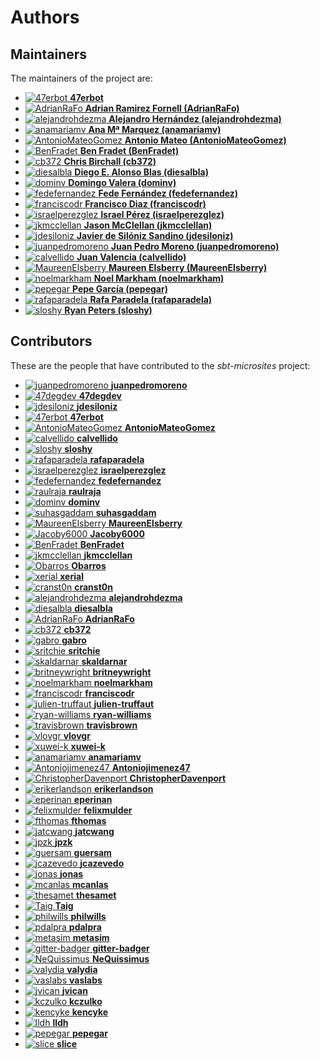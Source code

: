 [comment]: <> (Don't edit this file!)
[comment]: <> (It is automatically updated after every release of https://github.com/47degrees/.github)
[comment]: <> (If you want to suggest a change, please open a PR or issue in that repository)

# Authors

## Maintainers

The maintainers of the project are:

- [![47erbot](https://avatars.githubusercontent.com/u/24799081?v=4&s=20) **47erbot**](https://github.com/47erbot)
- [![AdrianRaFo](https://avatars.githubusercontent.com/u/15971742?v=4&s=20) **Adrian Ramirez Fornell (AdrianRaFo)**](https://github.com/AdrianRaFo)
- [![alejandrohdezma](https://avatars.githubusercontent.com/u/9027541?v=4&s=20) **Alejandro Hernández (alejandrohdezma)**](https://github.com/alejandrohdezma)
- [![anamariamv](https://avatars.githubusercontent.com/u/2183589?v=4&s=20) **Ana Mª Marquez (anamariamv)**](https://github.com/anamariamv)
- [![AntonioMateoGomez](https://avatars.githubusercontent.com/u/25897490?v=4&s=20) **Antonio Mateo (AntonioMateoGomez)**](https://github.com/AntonioMateoGomez)
- [![BenFradet](https://avatars.githubusercontent.com/u/1737211?v=4&s=20) **Ben Fradet (BenFradet)**](https://github.com/BenFradet)
- [![cb372](https://avatars.githubusercontent.com/u/106760?v=4&s=20) **Chris Birchall (cb372)**](https://github.com/cb372)
- [![diesalbla](https://avatars.githubusercontent.com/u/1764610?v=4&s=20) **Diego E. Alonso Blas (diesalbla)**](https://github.com/diesalbla)
- [![dominv](https://avatars.githubusercontent.com/u/3943031?v=4&s=20) **Domingo Valera (dominv)**](https://github.com/dominv)
- [![fedefernandez](https://avatars.githubusercontent.com/u/720923?v=4&s=20) **Fede Fernández (fedefernandez)**](https://github.com/fedefernandez)
- [![franciscodr](https://avatars.githubusercontent.com/u/1200151?v=4&s=20) **Francisco Diaz (franciscodr)**](https://github.com/franciscodr)
- [![israelperezglez](https://avatars.githubusercontent.com/u/646886?v=4&s=20) **Israel Pérez (israelperezglez)**](https://github.com/israelperezglez)
- [![jkmcclellan](https://avatars.githubusercontent.com/u/52432856?v=4&s=20) **Jason McClellan (jkmcclellan)**](https://github.com/jkmcclellan)
- [![jdesiloniz](https://avatars.githubusercontent.com/u/2835739?v=4&s=20) **Javier de Silóniz Sandino (jdesiloniz)**](https://github.com/jdesiloniz)
- [![juanpedromoreno](https://avatars.githubusercontent.com/u/4879373?v=4&s=20) **Juan Pedro Moreno (juanpedromoreno)**](https://github.com/juanpedromoreno)
- [![calvellido](https://avatars.githubusercontent.com/u/7753447?v=4&s=20) **Juan Valencia (calvellido)**](https://github.com/calvellido)
- [![MaureenElsberry](https://avatars.githubusercontent.com/u/17556002?v=4&s=20) **Maureen Elsberry  (MaureenElsberry)**](https://github.com/MaureenElsberry)
- [![noelmarkham](https://avatars.githubusercontent.com/u/1492487?v=4&s=20) **Noel Markham (noelmarkham)**](https://github.com/noelmarkham)
- [![pepegar](https://avatars.githubusercontent.com/u/694179?v=4&s=20) **Pepe García (pepegar)**](https://github.com/pepegar)
- [![rafaparadela](https://avatars.githubusercontent.com/u/315070?v=4&s=20) **Rafa Paradela (rafaparadela)**](https://github.com/rafaparadela)
- [![sloshy](https://avatars.githubusercontent.com/u/427237?v=4&s=20) **Ryan Peters (sloshy)**](https://github.com/sloshy)

## Contributors

These are the people that have contributed to the _sbt-microsites_ project:

- [![juanpedromoreno](https://avatars.githubusercontent.com/u/4879373?v=4&s=20) **juanpedromoreno**](https://github.com/juanpedromoreno)
- [![47degdev](https://avatars.githubusercontent.com/u/5580770?v=4&s=20) **47degdev**](https://github.com/47degdev)
- [![jdesiloniz](https://avatars.githubusercontent.com/u/2835739?v=4&s=20) **jdesiloniz**](https://github.com/jdesiloniz)
- [![47erbot](https://avatars.githubusercontent.com/u/24799081?v=4&s=20) **47erbot**](https://github.com/47erbot)
- [![AntonioMateoGomez](https://avatars.githubusercontent.com/u/25897490?v=4&s=20) **AntonioMateoGomez**](https://github.com/AntonioMateoGomez)
- [![calvellido](https://avatars.githubusercontent.com/u/7753447?v=4&s=20) **calvellido**](https://github.com/calvellido)
- [![sloshy](https://avatars.githubusercontent.com/u/427237?v=4&s=20) **sloshy**](https://github.com/sloshy)
- [![rafaparadela](https://avatars.githubusercontent.com/u/315070?v=4&s=20) **rafaparadela**](https://github.com/rafaparadela)
- [![israelperezglez](https://avatars.githubusercontent.com/u/646886?v=4&s=20) **israelperezglez**](https://github.com/israelperezglez)
- [![fedefernandez](https://avatars.githubusercontent.com/u/720923?v=4&s=20) **fedefernandez**](https://github.com/fedefernandez)
- [![raulraja](https://avatars.githubusercontent.com/u/456796?v=4&s=20) **raulraja**](https://github.com/raulraja)
- [![dominv](https://avatars.githubusercontent.com/u/3943031?v=4&s=20) **dominv**](https://github.com/dominv)
- [![suhasgaddam](https://avatars.githubusercontent.com/u/7282584?v=4&s=20) **suhasgaddam**](https://github.com/suhasgaddam)
- [![MaureenElsberry](https://avatars.githubusercontent.com/u/17556002?v=4&s=20) **MaureenElsberry**](https://github.com/MaureenElsberry)
- [![Jacoby6000](https://avatars.githubusercontent.com/u/2672832?v=4&s=20) **Jacoby6000**](https://github.com/Jacoby6000)
- [![BenFradet](https://avatars.githubusercontent.com/u/1737211?v=4&s=20) **BenFradet**](https://github.com/BenFradet)
- [![jkmcclellan](https://avatars.githubusercontent.com/u/52432856?v=4&s=20) **jkmcclellan**](https://github.com/jkmcclellan)
- [![Obarros](https://avatars.githubusercontent.com/u/2852971?v=4&s=20) **Obarros**](https://github.com/Obarros)
- [![xerial](https://avatars.githubusercontent.com/u/57538?v=4&s=20) **xerial**](https://github.com/xerial)
- [![cranst0n](https://avatars.githubusercontent.com/u/1173143?v=4&s=20) **cranst0n**](https://github.com/cranst0n)
- [![alejandrohdezma](https://avatars.githubusercontent.com/u/9027541?v=4&s=20) **alejandrohdezma**](https://github.com/alejandrohdezma)
- [![diesalbla](https://avatars.githubusercontent.com/u/1764610?v=4&s=20) **diesalbla**](https://github.com/diesalbla)
- [![AdrianRaFo](https://avatars.githubusercontent.com/u/15971742?v=4&s=20) **AdrianRaFo**](https://github.com/AdrianRaFo)
- [![cb372](https://avatars.githubusercontent.com/u/106760?v=4&s=20) **cb372**](https://github.com/cb372)
- [![gabro](https://avatars.githubusercontent.com/u/691940?v=4&s=20) **gabro**](https://github.com/gabro)
- [![sritchie](https://avatars.githubusercontent.com/u/69635?v=4&s=20) **sritchie**](https://github.com/sritchie)
- [![skaldarnar](https://avatars.githubusercontent.com/u/1448874?v=4&s=20) **skaldarnar**](https://github.com/skaldarnar)
- [![britneywright](https://avatars.githubusercontent.com/u/4439228?v=4&s=20) **britneywright**](https://github.com/britneywright)
- [![noelmarkham](https://avatars.githubusercontent.com/u/1492487?v=4&s=20) **noelmarkham**](https://github.com/noelmarkham)
- [![franciscodr](https://avatars.githubusercontent.com/u/1200151?v=4&s=20) **franciscodr**](https://github.com/franciscodr)
- [![julien-truffaut](https://avatars.githubusercontent.com/u/1859417?v=4&s=20) **julien-truffaut**](https://github.com/julien-truffaut)
- [![ryan-williams](https://avatars.githubusercontent.com/u/465045?v=4&s=20) **ryan-williams**](https://github.com/ryan-williams)
- [![travisbrown](https://avatars.githubusercontent.com/u/316049?v=4&s=20) **travisbrown**](https://github.com/travisbrown)
- [![vlovgr](https://avatars.githubusercontent.com/u/1163201?v=4&s=20) **vlovgr**](https://github.com/vlovgr)
- [![xuwei-k](https://avatars.githubusercontent.com/u/389787?v=4&s=20) **xuwei-k**](https://github.com/xuwei-k)
- [![anamariamv](https://avatars.githubusercontent.com/u/2183589?v=4&s=20) **anamariamv**](https://github.com/anamariamv)
- [![Antoniojimenez47](https://avatars.githubusercontent.com/u/24649817?v=4&s=20) **Antoniojimenez47**](https://github.com/Antoniojimenez47)
- [![ChristopherDavenport](https://avatars.githubusercontent.com/u/10272700?v=4&s=20) **ChristopherDavenport**](https://github.com/ChristopherDavenport)
- [![erikerlandson](https://avatars.githubusercontent.com/u/259898?v=4&s=20) **erikerlandson**](https://github.com/erikerlandson)
- [![eperinan](https://avatars.githubusercontent.com/u/3660921?v=4&s=20) **eperinan**](https://github.com/eperinan)
- [![felixmulder](https://avatars.githubusercontent.com/u/1530049?v=4&s=20) **felixmulder**](https://github.com/felixmulder)
- [![fthomas](https://avatars.githubusercontent.com/u/141252?v=4&s=20) **fthomas**](https://github.com/fthomas)
- [![jatcwang](https://avatars.githubusercontent.com/u/4957161?v=4&s=20) **jatcwang**](https://github.com/jatcwang)
- [![jpzk](https://avatars.githubusercontent.com/u/31909?v=4&s=20) **jpzk**](https://github.com/jpzk)
- [![guersam](https://avatars.githubusercontent.com/u/969120?v=4&s=20) **guersam**](https://github.com/guersam)
- [![jcazevedo](https://avatars.githubusercontent.com/u/143188?v=4&s=20) **jcazevedo**](https://github.com/jcazevedo)
- [![jonas](https://avatars.githubusercontent.com/u/8417?v=4&s=20) **jonas**](https://github.com/jonas)
- [![mcanlas](https://avatars.githubusercontent.com/u/881934?v=4&s=20) **mcanlas**](https://github.com/mcanlas)
- [![thesamet](https://avatars.githubusercontent.com/u/307373?v=4&s=20) **thesamet**](https://github.com/thesamet)
- [![Taig](https://avatars.githubusercontent.com/u/567857?v=4&s=20) **Taig**](https://github.com/Taig)
- [![philwills](https://avatars.githubusercontent.com/u/68329?v=4&s=20) **philwills**](https://github.com/philwills)
- [![pdalpra](https://avatars.githubusercontent.com/u/1514127?v=4&s=20) **pdalpra**](https://github.com/pdalpra)
- [![metasim](https://avatars.githubusercontent.com/u/131013?v=4&s=20) **metasim**](https://github.com/metasim)
- [![gitter-badger](https://avatars.githubusercontent.com/u/8518239?v=4&s=20) **gitter-badger**](https://github.com/gitter-badger)
- [![NeQuissimus](https://avatars.githubusercontent.com/u/628342?v=4&s=20) **NeQuissimus**](https://github.com/NeQuissimus)
- [![valydia](https://avatars.githubusercontent.com/u/2129101?v=4&s=20) **valydia**](https://github.com/valydia)
- [![vaslabs](https://avatars.githubusercontent.com/u/3875429?v=4&s=20) **vaslabs**](https://github.com/vaslabs)
- [![jvican](https://avatars.githubusercontent.com/u/2462974?v=4&s=20) **jvican**](https://github.com/jvican)
- [![kczulko](https://avatars.githubusercontent.com/u/19495571?v=4&s=20) **kczulko**](https://github.com/kczulko)
- [![kencyke](https://avatars.githubusercontent.com/u/26133249?v=4&s=20) **kencyke**](https://github.com/kencyke)
- [![lldh](https://avatars.githubusercontent.com/u/2140264?v=4&s=20) **lldh**](https://github.com/lldh)
- [![pepegar](https://avatars.githubusercontent.com/u/694179?v=4&s=20) **pepegar**](https://github.com/pepegar)
- [![slice](https://avatars.githubusercontent.com/u/4206232?v=4&s=20) **slice**](https://github.com/slice)